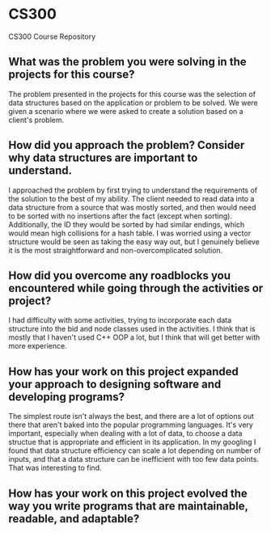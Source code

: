 # CS300
CS300 Course Repository

## What was the problem you were solving in the projects for this course?

The problem presented in the projects for this course was the selection of data structures based on the application or problem to be solved. We were given a scenario where we were asked to create a solution based on a client's problem.

## How did you approach the problem? Consider why data structures are important to understand.

I approached the problem by first trying to understand the requirements of the solution to the best of my ability. The client needed to read data into a data structure from a source that was mostly sorted, and then would need to be sorted with no insertions after the fact (except when sorting). Additionally, the ID they would be sorted by had similar endings, which would mean high collisions for a hash table. I was worried using a vector structure would be seen as taking the easy way out, but I genuinely believe it is the most straightforward and non-overcomplicated solution.

## How did you overcome any roadblocks you encountered while going through the activities or project?

I had difficulty with some activities, trying to incorporate each data structure into the bid and node classes used in the activities. I think that is mostly that I haven't used C++ OOP a lot, but I think that will get better with more experience.

## How has your work on this project expanded your approach to designing software and developing programs?

The simplest route isn't always the best, and there are a lot of options out there that aren't baked into the popular programming languages. It's very important, especially when dealing with a lot of data, to choose a data structue that is appropriate and efficient in its application. In my googling I found that data structure efficiency can scale a lot depending on number of inputs, and that a data structure can be inefficient with too few data points. That was interesting to find.

## How has your work on this project evolved the way you write programs that are maintainable, readable, and adaptable?

